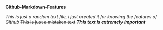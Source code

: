 **Github-Markdown-Features**

*This is just a random text file, i just created it for knowing the features of Github*
~~This is just a mistaken text~~
**_This text is extremely important_**





                              

